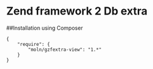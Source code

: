 Zend framework 2 Db extra
=========================


##Installation using Composer

```
{
    "require": {
        "moln/gzfextra-view": "1.*"
    }
}
```